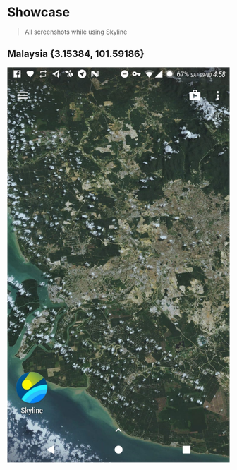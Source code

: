 # Showcase
<!--{h1:.massive-header.-with-tagline}-->

> All screenshots while using Skyline

## Malaysia {3.15384, 101.59186}

![Malaysia - 3.15384, 101.59186](images/screenshots/Malaysia_3_15384_101_59186.jpg)
